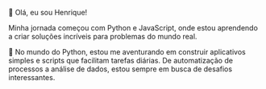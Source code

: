 
👋 Olá, eu sou Henrique!

Minha jornada começou com Python e JavaScript, onde estou aprendendo a criar soluções incríveis para problemas do mundo real.

🐍 No mundo do Python, estou me aventurando em construir aplicativos simples e scripts que facilitam tarefas diárias. De automatização de processos a análise de dados, estou sempre em busca de desafios interessantes.



